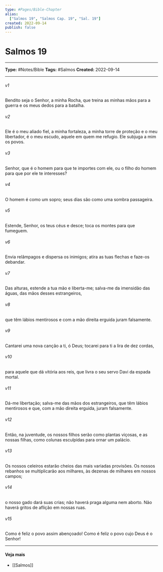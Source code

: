 ```yaml
---
type: #Pages/Bible-Chapter
alias:
  ["Salmos 19", "Salmos Cap. 19", "Sal. 19"]
created: 2022-09-14
publish: false
---
```


# Salmos 19

---

**Type:** #Notes/Bible
**Tags:** #Salmos
**Created:** 2022-09-14

---

###### v1
Bendito seja o Senhor, a minha Rocha, que treina as minhas mãos para a guerra e os meus dedos para a batalha.
###### v2
Ele é o meu aliado fiel, a minha fortaleza, a minha torre de proteção e o meu libertador, é o meu escudo, aquele em quem me refugio. Ele subjuga a mim os povos.
###### v3
Senhor, que é o homem para que te importes com ele, ou o filho do homem para que por ele te interesses?
###### v4
O homem é como um sopro; seus dias são como uma sombra passageira.
###### v5
Estende, Senhor, os teus céus e desce; toca os montes para que fumeguem.
###### v6
Envia relâmpagos e dispersa os inimigos; atira as tuas flechas e faze-os debandar.
###### v7
Das alturas, estende a tua mão e liberta-me; salva-me da imensidão das águas, das mãos desses estrangeiros,
###### v8
que têm lábios mentirosos e com a mão direita erguida juram falsamente.
###### v9
Cantarei uma nova canção a ti, ó Deus; tocarei para ti a lira de dez cordas,
###### v10
para aquele que dá vitória aos reis, que livra o seu servo Davi da espada mortal.
###### v11
Dá-me libertação; salva-me das mãos dos estrangeiros, que têm lábios mentirosos e que, com a mão direita erguida, juram falsamente.
###### v12
Então, na juventude, os nossos filhos serão como plantas viçosas, e as nossas filhas, como colunas esculpidas para ornar um palácio.
###### v13
Os nossos celeiros estarão cheios das mais variadas provisões. Os nossos rebanhos se multiplicarão aos milhares, às dezenas de milhares em nossos campos;
###### v14
o nosso gado dará suas crias; não haverá praga alguma nem aborto. Não haverá gritos de aflição em nossas ruas.
###### v15
Como é feliz o povo assim abençoado! Como é feliz o povo cujo Deus é o Senhor!


---

#### Veja mais

- [[Salmos]]
